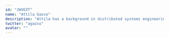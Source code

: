 ```yaml
---
id: "JWVEXT"
name: "Attila Gazso"
description: "Attila has a background in distributed systems engineering and currently works on Swarm, where he wears many hats. His current interests are cryptography, CRDTs and designing incentivised markets. In his free time he likes to herd cats, collect herbs and visit remote places."
twitter: "agazso"
avatar: ""
---
```

